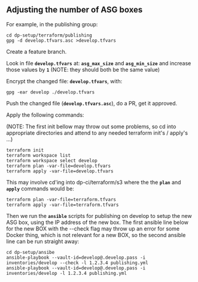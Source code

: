 ## Adjusting the number of ASG boxes

For example, in the publishing group:

```shell
cd dp-setup/terraform/publishing
gpg -d develop.tfvars.asc >develop.tfvars
```

Create a feature branch.

Look in file **`develop.tfvars`** at: **`asg_max_size`** and **`asg_min_size`** and increase those values by **`1`** (NOTE: they should both be the same value)

Encrypt the changed file: **`develop.tfvars`**, with:

```shell
gpg -ear develop ./develop.tfvars
```

Push the changed file (**`develop.tfvars.asc`**), do a PR, get it approved.

Apply the following commands:

(NOTE: The first init bellow may throw out some problems, so cd into appropriate directories and attend to any needed terraform init's / apply's ...)

```shell
terraform init
terraform workspace list
terraform workspace select develop
terraform plan -var-file=develop.tfvars
terraform apply -var-file=develop.tfvars
```

This may involve cd'ing into dp-ci/terraform/s3 where the the **`plan`** and **`apply`** commands would be:

```shell
terraform plan -var-file=terraform.tfvars
terraform apply -var-file=terraform.tfvars
```

Then we run the **`ansible`** scripts for publishing on develop to setup the new ASG box, using the IP address of the new box. The first ansible line below for the new BOX with the --check flag may throw up an error for some Docker thing, which is not relevant for a new BOX, so the second ansible line can be run straight away:

```shell
cd dp-setup/ansibe
ansible-playbook --vault-id=develop@.develop.pass -i inventories/develop --check -l 1.2.3.4 publishing.yml
ansible-playbook --vault-id=develop@.develop.pass -i inventories/develop -l 1.2.3.4 publishing.yml
```